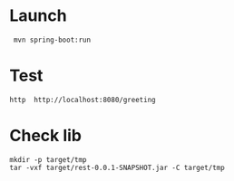 
# Launch

     mvn spring-boot:run

# Test

    http  http://localhost:8080/greeting

# Check lib
  
    mkdir -p target/tmp
    tar -vxf target/rest-0.0.1-SNAPSHOT.jar -C target/tmp
